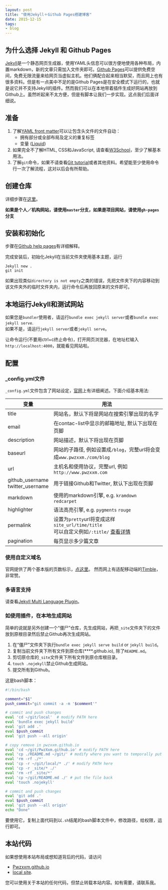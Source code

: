 ```yaml
---
layout: post
title: "使用Jekyll＋Github Pages搭建博客"
date: 2015-12-15
tags:
- blog
---
```


## 为什么选择 Jekyll 和 Github Pages
[Jekyll](http://jekyll.bootcss.com/)是一个静态网页生成器，使用YAML头信息可以很方便地使用各种布局，内置markdown，新的文章只需加入文件夹即可。[Github Pages](https://pages.github.com/)可以提供免费空间，免费无限流量来给网页当虚拟主机。他们俩配合起来相当默契，而且网上也有很多资料。但是有一点美中不足的是Github Pages是在安全模式下运行的，也就是说它并不支持Jekyll的插件。然而我们可以在本地带着插件生成好网站再放到Github上。虽然听起来不太方便，但是有脚本让我们一步实现。这点我们后面详细说。

## 准备
1. 了解[YAML front matter](http://jekyllrb.com/docs/frontmatter/)可以让包含头文件的文件自动：
    - 拥有部分或全部布局及定义的重复标签
    - 变量 ([Liquid](http://liquidmarkup.org/))
2. 如果完全不了解HTML, CSS和JavaScript, 请查看[W3School](http://www.w3schools.com/)，至少了解基本用法。
3. 了解`git`命令，如果不请查看[Git tutorial](http://rogerdudler.github.io/git-guide/)或者其他资料。希望能至少使用命令行一次了解流程，这对以后会有所帮助。

## 创建仓库
详细步骤在[这里](https://pages.github.com/)。

**如果是个人／机构网站，请使用`master`分支，如果是项目网站，请使用`gh-pages`分支**

## 安装和初始化
步骤在[Github help pages](https://help.github.com/articles/using-jekyll-with-pages/)有详细解释。

完成安装后，初始化Jekyll在当前文件夹使用基本主题，运行

```
Jekyll new .
git init
```

如果出现类似`directory is not empty`之类的错误，先把文件夹下的内容移动到该文件夹外的临时文件夹内，运行命令后再放回原来的文件即可。

## 本地运行Jekyll和测试网站
如果您是`bundler`使用者，请运行`bundle exec jekyll server`或者`bundle exec jekyll serve`.<br>如果不是，请运行`jekyll server`或者`jekyll serve`。

让命令运行(不要用ctrl+c终止命令)，打开网页浏览器，在地址栏输入`http://localhost:4000`，就能看见网站啦。

## 配置
### \_config.yml文件
`_config.yml`文件包含了网站设定，[官网](http://jekyll.bootcss.com/docs/configuration/)上有详细阐述。下面介绍基本用法:

变量 | 用法
---|---
title | 网站名，默认下将是网站在搜索引擎出现的名字
email | 在contac-list中显示的邮箱地址, 默认下出现在页脚
description | 网站描述，默认下将出现在页脚
baseurl | 网站的子路径, 例如设置成`/blog`，完整url将会变成`www.pwzxxm./com/blog`
url | 主机名和使用协议，完整url, 例如`http://www.pwzxxm.com`
github\_username<br>twitter\_username | 用于链接Github和Twitter, 默认下出现在页脚
markdown | 使用的markdown引擎, e.g. `kramdown` `redcarpet`
highlighter | 语法高亮引擎, e.g. `pygments` `rouge`
permalink | 设置为`pretty`url将变成这样`site_url/time/title` <br>可以自定义例如`/:title/` [查看详情](http://jekyllrb.com/docs/permalinks/)
pagination | 每页显示多少篇文章

### 使用自定义域名
官网提供了两个基本版的页数标示，[点这里](http://jekyll.bootcss.com/docs/pagination/)。 然而网上有适配移动端的[Timble](http://www.timble.net/blog/2015/05/07/better-pagination-for-jekyll.html)，非常赞。

### 多语言支持
请查看[Jekyll Multi Language Plugin](http://jekyll-langs.liaohuqiu.net/)。

### 如使用插件，在本地生成网站
简单的说就是另外创建一个“僵尸”仓库，先生成网站，再把`_site`文件夹下的文件放到原根目录然后禁止Github再次生成网站。

1. 在“僵尸”文件夹下执行`bundle exec jekyll serve build` or `jekyll build`。
2. 复制当前文件夹下所有文件到原仓库(****.github.io), 除了`README.md`。
3. 剪切原仓库的`_site`文件夹下所有文件到原仓库根目录。
4. `touch .nojekyll`禁止Github生成网站。
5. 提交所有到Github。

这是bash脚本：

```bash
#!/bin/bash

comment="$1"
push_commit="git commit -a -m '$comment'"

# commit and push changes
eval 'cd ~/git/local'  # modify PATH here
eval 'bundle exec jekyll build'
eval 'git add .'
eval $push_commit
eval 'git push --all origin'

# copy remove in pwzxxm.github.io
eval 'cd ~/git/PwzXxm.github.io' # modify PATH here
eval 'cp ./README.md ~/git/' # modify where you want to temporally put the README.md
eval 'rm -rf ./*'
eval 'cp -r ~/git/local/* ./' # modify PATH here
eval 'cp -r _site/* ./'
eval 'rm -rf _site/*'
eval 'cp ~/git/README.md ./' # put the file back
eval 'touch .nojekyll'

# commit and push changes
eval 'git add .'
eval $push_commit
eval 'git push --all origin'
echo "Done"
```

要使用它，复制上面代码到以`.sh`结尾的bash脚本文件中，修改路径，给权限，运行即可。

## 本站代码
如果想使用本站布局或想知道背后的代码，请访问

- [Pwzxxm.github.io](https://github.com/PwzXxm/PwzXxm.github.io)
- [local site](https://github.com/PwzXxm/local-site).

您可以使用关于本站的任何代码，但禁止转载本站内容。如有需要，请联系我。